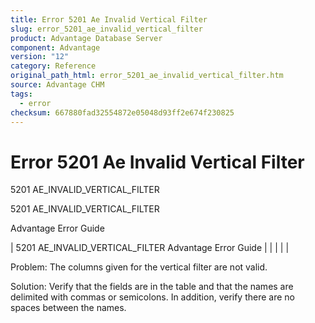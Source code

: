 ```yaml
---
title: Error 5201 Ae Invalid Vertical Filter
slug: error_5201_ae_invalid_vertical_filter
product: Advantage Database Server
component: Advantage
version: "12"
category: Reference
original_path_html: error_5201_ae_invalid_vertical_filter.htm
source: Advantage CHM
tags:
  - error
checksum: 667880fad32554872e05048d93ff2e674f230825
---
```


# Error 5201 Ae Invalid Vertical Filter

5201 AE\_INVALID\_VERTICAL\_FILTER

5201 AE\_INVALID\_VERTICAL\_FILTER

Advantage Error Guide

| 5201 AE\_INVALID\_VERTICAL\_FILTER  Advantage Error Guide |  |  |  |  |

Problem: The columns given for the vertical filter are not valid.

Solution: Verify that the fields are in the table and that the names are delimited with commas or semicolons. In addition, verify there are no spaces between the names.
